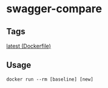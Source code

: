 # swagger-compare

## Tags

[latest (Dockerfile)](https://github.com/kjjuno/swagger-compare/blob/master/docker/Dockerfile)

## Usage
```
docker run --rm [baseline] [new]
```
